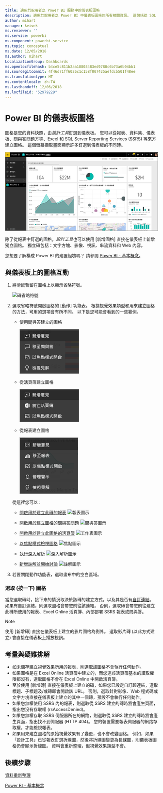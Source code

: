 ```yaml
---
title: 適用於取用者之 Power BI 服務中的儀表板圖格
description: 適用於取用者之 Power BI 中儀表板圖格的所有相關資訊。 這包括從 SQL Server Reporting Services (SSRS) 建立的磚。
author: mihart
manager: kvivek
ms.reviewer: ''
ms.service: powerbi
ms.component: powerbi-service
ms.topic: conceptual
ms.date: 12/05/2018
ms.author: mihart
LocalizationGroup: Dashboards
ms.openlocfilehash: b4ce5c811b2aa18803483ed9780c6b73a6b04bb1
ms.sourcegitcommit: 4f46d71ff6026c1c158f007425aefdcb501f48ee
ms.translationtype: HT
ms.contentlocale: zh-TW
ms.lasthandoff: 12/06/2018
ms.locfileid: "52979229"
---
```

# <a name="dashboard-tiles-in-power-bi"></a>Power BI 的儀表板圖格
圖格是您的資料快照，由*設計工具*釘選到儀表板。 您可以從報表、資料集、儀表板、問與答問題方塊、Excel 和 SQL Server Reporting Services (SSRS) 等來方建立圖格。  這個螢幕擷取畫面顯示許多釘選到儀表板的不同磚。

![Power BI 儀表板](./media/end-user-tiles/power-bi-dashboard.png)


除了從報表中釘選的圖格，*設計工具*也可以使用 [新增圖格] 直接在儀表板上新增獨立圖格。 獨立磚包括：文字方塊、影像、視訊、串流資料和 Web 內容。

您想要了解構成 Power BI 的建置組塊嗎？  請參閱 [Power BI - 基本概念](end-user-basic-concepts.md)。


## <a name="interacting-with-tiles-on-a-dashboard"></a>與儀表板上的圖格互動

1. 將滑鼠暫留在圖格上以顯示省略符號。
   
    ![磚省略符號](./media/end-user-tiles/ellipses_new.png)
2. 選取省略符號開啟圖格的 [動作] 功能表。 根據視覺效果類型和用來建立圖格的方法，可用的選項會有所不同。 以下是您可能會看到的一些範例。

    - 使用問與答建立的圖格
   
        ![省略符號圖示](./media/end-user-tiles/power-bi-menu1.png)

    - 從活頁簿建立圖格
   
        ![省略符號圖示](./media/end-user-tiles/power-bi-menu2.png)

    - 從報表建立圖格
   
        ![省略符號圖示](./media/end-user-tiles/power-bi-menu3.png)
   
    從這裡您可以：
   
   * [開啟用於建立此磚的報表](end-user-reports.md) ![報表圖示](./media/end-user-tiles/chart-icon.jpg)  
   
   * [開啟用於建立圖格的問與答問題](end-user-reports.md) ![問與答圖示](./media/end-user-tiles/qna-icon.png)  
   

   * [開啟用於建立此圖格的活頁簿](end-user-reports.md) ![工作表圖示](./media/end-user-tiles/power-bi-open-worksheet.png)  
    * [以焦點模式檢視圖格](end-user-focus.md) ![焦點圖示](./media/end-user-tiles/fullscreen-icon.jpg)  
     * [執行深入解析](end-user-insights.md) ![深入解析圖示](./media/end-user-tiles/power-bi-insights.png)
    * [新增註解並開始討論](end-user-comment.md) ![註解圖示](./media/end-user-tiles/comment-icons.png)

3. 若要關閉動作功能表，選取畫布中的空白區域。

### <a name="select-click-a-tile"></a>選取 (按一下) 圖格
當您選取磚時，接下來的情況取決於該磚的建立方式，以及其是否有[自訂連結](../service-dashboard-edit-tile.md)。 如果有自訂連結，則選取圖格會帶您前往該連結。 否則，選取磚會帶您前往建立此磚所使用的報表、Excel Online 活頁簿、內部部署 SSRS 報表或問與答。

> [!NOTE]
> 使用 [新增磚] 直接在儀表板上建立的影片圖格為例外。 選取影片磚 (以此方式建立) 會直接在儀表板上播放視訊。   
> 
> 

## <a name="considerations-and-troubleshooting"></a>考量與疑難排解
* 如未儲存建立視覺效果所用的報表，則選取該圖格不會執行任何動作。
* 如果圖格是在 Excel Online 活頁簿中建立的，而您連該活頁簿基本的讀取權限都沒有，選取圖格不會在 Excel Online 中開啟活頁簿。
* 至於使用 [新增磚] 直接在儀表板上建立的磚，如果您已設定自訂超連結，選取標題、子標題及/或磚即會開啟該 URL。  否則，選取針對影像、Web 程式碼或文字方塊直接在儀表板上建立的其中一個磚，預設不會執行任何動作。
* 如果您無權使用 SSRS 內的報表，則選取從 SSRS 建立的磚時將會產生頁面，指出您沒有存取權 (rsAccessDenied)。
* 如果您無權存取 SSRS 伺服器所在的網路，則選取從 SSRS 建立的磚時將會產生頁面，指出找不到伺服器 (HTTP 404)。 您的裝置需要報表伺服器的網路存取權，才能檢視報表。
* 如果用來建立圖格的原始視覺效果有了變更，也不會改變圖格。  例如，如果「設計工具」已從報表釘選折線圖，然後將折線圖變更為長條圖，則儀表板圖格仍會顯示折線圖。 資料會重新整理，但視覺效果類型不會。

## <a name="next-steps"></a>後續步驟
[資料重新整理](../refresh-data.md)

[Power BI - 基本概念](end-user-basic-concepts.md)

